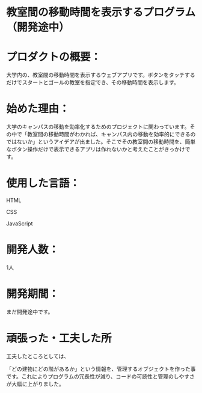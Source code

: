 # 教室間の移動時間を表示するプログラム（開発途中）

# プロダクトの概要：

大学内の、教室間の移動時間を表示するウェブアプリです。ボタンをタッチするだけでスタートとゴールの教室を指定でき、その移動時間を表示します。

# 始めた理由：

大学のキャンパスの移動を効率化するためのプロジェクトに関わっています。その中で「教室間の移動時間がわかれば、キャンパス内の移動を効率的にできるのではないか」というアイデアが出ました。そこでその教室間の移動時間を、簡単なボタン操作だけで表示できるアプリは作れないかと考えたことがきっかけです。

# 使用した言語：

HTML

CSS

JavaScript

# 開発人数：

1人

# 開発期間：

まだ開発途中です。

# 頑張った・工夫した所

工夫したところとしては、

「どの建物にどの階があるか」という情報を、管理するオブジェクトを作った事です。これによりプログラムの冗長性が減り、コードの可読性と管理のしやすさが大幅に上がりました。
